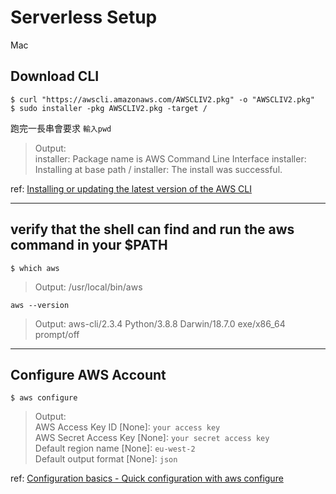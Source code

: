 # Serverless Setup
Mac
## Download CLI
```
$ curl "https://awscli.amazonaws.com/AWSCLIV2.pkg" -o "AWSCLIV2.pkg"
$ sudo installer -pkg AWSCLIV2.pkg -target /
```
跑完一長串會要求 `輸入pwd`
>Output:  
installer: Package name is AWS Command Line Interface
installer: Installing at base path /
installer: The install was successful.

ref: [Installing or updating the latest version of the AWS CLI](https://docs.aws.amazon.com/cli/latest/userguide/getting-started-install.html)

---
## verify that the shell can find and run the aws command in your $PATH
```
$ which aws
```
>Output: /usr/local/bin/aws
```
aws --version
```
>Output: aws-cli/2.3.4 Python/3.8.8 Darwin/18.7.0 exe/x86_64 prompt/off
---
## Configure AWS Account

```
$ aws configure
```
>Output:  
AWS Access Key ID [None]:  `your access key`  
AWS Secret Access Key [None]:   `your secret access key`  
Default region name [None]: `eu-west-2 `   
Default output format [None]: `json`

ref: [Configuration basics - Quick configuration with aws configure](https://docs.aws.amazon.com/cli/latest/userguide/cli-configure-quickstart.html)